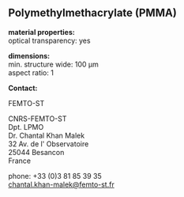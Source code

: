 ## Polymethylmethacrylate (PMMA)

__material properties:__  
optical transparency:	yes
	
__dimensions:__  	
min. structure wide:	100 µm  
aspect ratio:	1
<!--break-->
__Contact:__

FEMTO-ST

CNRS-FEMTO-ST  
Dpt. LPMO  
Dr. Chantal Khan Malek  
32 Av. de l' Observatoire  
25044 Besancon  
France  

phone: +33 (0)3 81 85 39 35  
chantal.khan-malek@femto-st.fr